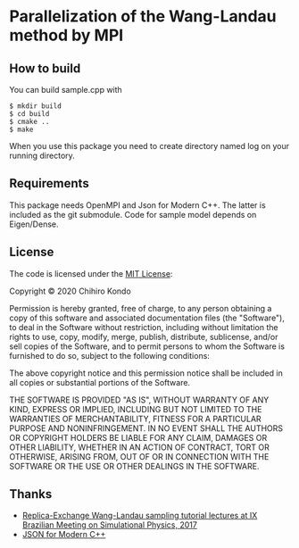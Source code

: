 # Parallelization of the Wang-Landau method by MPI
## How to build
You can build sample.cpp with

~~~shell-session
$ mkdir build
$ cd build
$ cmake ..
$ make
~~~

When you use this package you need to create directory named log on your running
directory.

## Requirements
This package needs OpenMPI and Json for Modern C++.
The latter is included as the git submodule.
Code for sample model depends on Eigen/Dense.

## License
The code is licensed under the [MIT License](https://opensource.org/licenses/MIT):

Copyright &copy; 2020 Chihiro Kondo

Permission is hereby granted, free of charge, to any person obtaining a copy of this software and associated documentation files (the "Software"), to deal in the Software without restriction, including without limitation the rights to use, copy, modify, merge, publish, distribute, sublicense, and/or sell copies of the Software, and to permit persons to whom the Software is furnished to do so, subject to the following conditions:

The above copyright notice and this permission notice shall be included in all copies or substantial portions of the Software.

THE SOFTWARE IS PROVIDED "AS IS", WITHOUT WARRANTY OF ANY KIND, EXPRESS OR IMPLIED, INCLUDING BUT NOT LIMITED TO THE WARRANTIES OF MERCHANTABILITY, FITNESS FOR A PARTICULAR PURPOSE AND NONINFRINGEMENT. IN NO EVENT SHALL THE AUTHORS OR COPYRIGHT HOLDERS BE LIABLE FOR ANY CLAIM, DAMAGES OR OTHER LIABILITY, WHETHER IN AN ACTION OF CONTRACT, TORT OR OTHERWISE, ARISING FROM, OUT OF OR IN CONNECTION WITH THE SOFTWARE OR THE USE OR OTHER DEALINGS IN THE SOFTWARE.

## Thanks
- [Replica-Exchange Wang-Landau sampling tutorial lectures at IX Brazilian Meeting on Simulational Physics, 2017](https://github.com/yingwaili/bmsp2017)
- [JSON for Modern C++](https://github.com/nlohmann/json#)
